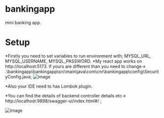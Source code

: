 # bankingapp
mini banking app.
# Setup
*Firstly you need to set variables to run environment with;
MYSQL_URL, MYSQL_USERNAME, MYSQL_PASSWORD.
*My react app works on http://localhost:5173. If yours are different than you need to change-> .\bankingapp\bankingapp\src\main\java\com\cnr\bankingapp\config\SecurityConfig.java;
![image](https://github.com/user-attachments/assets/abb329a5-13a9-4dc1-b50d-c5a5f1fd9876)

*Also your IDE need to has Lombok plugin.

*You can find the details of backend controller details etc-> http://localhost:9898/swagger-ui/index.html#/ ;

![image](https://github.com/user-attachments/assets/e652f805-6b76-4c80-9bc0-459360d789a5)


